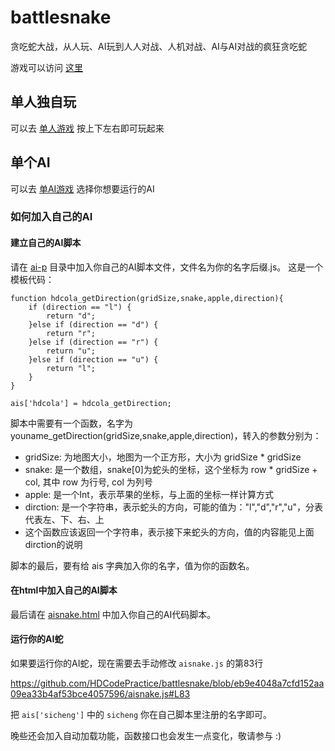 # battlesnake
贪吃蛇大战，从人玩、AI玩到人人对战、人机对战、AI与AI对战的疯狂贪吃蛇

游戏可以访问 [这里](https://lotuswalking.github.io/battlesnake/)

## 单人独自玩

可以去 [单人游戏](https://lotuswalking.github.io/battlesnake/snake.html) 按上下左右即可玩起来

## 单个AI

可以去 [单AI游戏](https://lotuswalking.github.io/battlesnake/aisnake.html) 选择你想要运行的AI

### 如何加入自己的AI

#### 建立自己的AI脚本

请在 [ai-p](https://github.com/HDCodePractice/battlesnake/tree/main/ai-p) 目录中加入你自己的AI脚本文件，文件名为你的名字后缀.js。
这是一个模板代码：

```
function hdcola_getDirection(gridSize,snake,apple,direction){
    if (direction == "l") {
        return "d";
    }else if (direction == "d") {
        return "r";
    }else if (direction == "r") {
        return "u";
    }else if (direction == "u") {
        return "l";
    }
}

ais['hdcola'] = hdcola_getDirection;
```

脚本中需要有一个函数，名字为 youname_getDirection(gridSize,snake,apple,direction)，转入的参数分别为：

* gridSize: 为地图大小，地图为一个正方形，大小为 gridSize * gridSize
* snake: 是一个数组，snake[0]为蛇头的坐标，这个坐标为 row * gridSize + col, 其中 row 为行号, col 为列号
* apple: 是一个Int，表示苹果的坐标，与上面的坐标一样计算方式
* dirction: 是一个字符串，表示蛇头的方向，可能的值为："l","d","r","u"，分表代表左、下、右、上
* 这个函数应该返回一个字符串，表示接下来蛇头的方向，值的内容能见上面dirction的说明

脚本的最后，要有给 ais 字典加入你的名字，值为你的函数名。

#### 在html中加入自己的AI脚本

最后请在 [aisnake.html](https://github.com/HDCodePractice/battlesnake/blob/main/aisnake.html) 中加入你自己的AI代码脚本。

#### 运行你的AI蛇

如果要运行你的AI蛇，现在需要去手动修改 `aisnake.js` 的第83行

https://github.com/HDCodePractice/battlesnake/blob/eb9e4048a7cfd152aa09ea33b4af53bce4057596/aisnake.js#L83

把 `ais['sicheng']` 中的 `sicheng` 你在自己脚本里注册的名字即可。

晚些还会加入自动加载功能，函数接口也会发生一点变化，敬请参与 :) 
